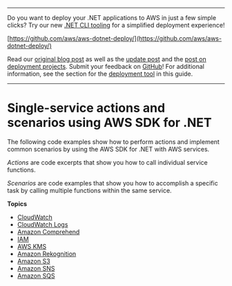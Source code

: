 --------

Do you want to deploy your \.NET applications to AWS in just a few simple clicks? Try our new [\.NET CLI tooling](https://www.nuget.org/packages/AWS.Deploy.Tools) for a simplified deployment experience\!

 [https://github.com/aws/aws-dotnet-deploy/](https://github.com/aws/aws-dotnet-deploy/)

Read our [original blog post](https://aws.amazon.com/blogs/developer/reimagining-the-aws-net-deployment-experience/) as well as the [update post](https://aws.amazon.com/blogs/developer/update-new-net-deployment-experience/) and the [post on deployment projects](https://aws.amazon.com/blogs/developer/dotnet-deployment-projects/)\. Submit your feedback on [GitHub](https://github.com/aws/aws-dotnet-deploy)\! For additional information, see the section for the [deployment tool](https://docs.aws.amazon.com/sdk-for-net/v3/developer-guide/deployment-tool.html) in this guide\.

--------

# Single\-service actions and scenarios using AWS SDK for \.NET<a name="csharp_code_examples_categorized"></a>

The following code examples show how to perform actions and implement common scenarios by using the AWS SDK for \.NET with AWS services\.

*Actions* are code excerpts that show you how to call individual service functions\.

*Scenarios* are code examples that show you how to accomplish a specific task by calling multiple functions within the same service\.

**Topics**
+ [CloudWatch](csharp_cloudwatch_code_examples.md)
+ [CloudWatch Logs](csharp_cloudwatch-logs_code_examples.md)
+ [Amazon Comprehend](csharp_comprehend_code_examples.md)
+ [IAM](csharp_iam_code_examples.md)
+ [AWS KMS](csharp_kms_code_examples.md)
+ [Amazon Rekognition](csharp_rekognition_code_examples.md)
+ [Amazon S3](csharp_s3_code_examples.md)
+ [Amazon SNS](csharp_sns_code_examples.md)
+ [Amazon SQS](csharp_sqs_code_examples.md)